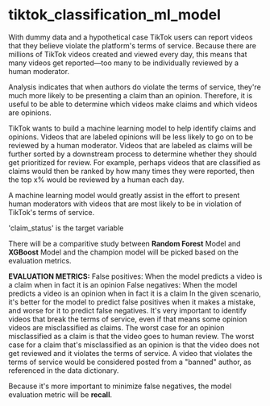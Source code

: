 # tiktok_classification_ml_model
With dummy data and a hypothetical case
TikTok users can report videos that they believe violate the platform's terms of service. 
Because there are millions of TikTok videos created and viewed every day, this means that many videos get reported—too many to be individually reviewed by a human moderator.

Analysis indicates that when authors do violate the terms of service, they're much more likely to be presenting a claim than an opinion. 
Therefore, it is useful to be able to determine which videos make claims and which videos are opinions.

TikTok wants to build a machine learning model to help identify claims and opinions. 
Videos that are labeled opinions will be less likely to go on to be reviewed by a human moderator. 
Videos that are labeled as claims will be further sorted by a downstream process to determine whether they should get prioritized for review. 
For example, perhaps videos that are classified as claims would then be ranked by how many times they were reported, then the top x% would be reviewed by a human each day.

A machine learning model would greatly assist in the effort to present human moderators with videos that are most likely to be in violation of TikTok's terms of service.

'claim_status' is the target variable

There will be a comparitive study between **Random Forest** Model and **XGBoost** Model and the champion model will be picked based on the evaluation metrics.

**EVALUATION METRICS:** 
False positives: When the model predicts a video is a claim when in fact it is an opinion
False negatives: When the model predicts a video is an opinion when in fact it is a claim
In the given scenario, it's better for the model to predict false positives when it makes a mistake, and worse for it to predict false negatives. It's very important to identify videos that break the terms of service, even if that means some opinion videos are misclassified as claims. The worst case for an opinion misclassified as a claim is that the video goes to human review. The worst case for a claim that's misclassified as an opinion is that the video does not get reviewed and it violates the terms of service. A video that violates the terms of service would be considered posted from a "banned" author, as referenced in the data dictionary.

Because it's more important to minimize false negatives, the model evaluation metric will be **recall**.
